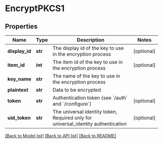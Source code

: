 # EncryptPKCS1

## Properties
Name | Type | Description | Notes
------------ | ------------- | ------------- | -------------
**display_id** | **str** | The display id of the key to use in the encryption process | [optional] 
**item_id** | **int** | The item id of the key to use in the encryption process | [optional] 
**key_name** | **str** | The name of the key to use in the encryption process | 
**plaintext** | **str** | Data to be encrypted | 
**token** | **str** | Authentication token (see &#x60;/auth&#x60; and &#x60;/configure&#x60;) | [optional] 
**uid_token** | **str** | The universal identity token, Required only for universal_identity authentication | [optional] 

[[Back to Model list]](../README.md#documentation-for-models) [[Back to API list]](../README.md#documentation-for-api-endpoints) [[Back to README]](../README.md)


